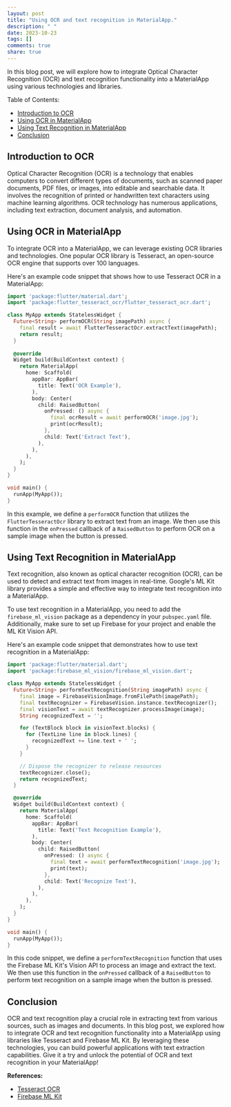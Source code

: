 ```yaml
---
layout: post
title: "Using OCR and text recognition in MaterialApp."
description: " "
date: 2023-10-23
tags: []
comments: true
share: true
---
```


In this blog post, we will explore how to integrate Optical Character Recognition (OCR) and text recognition functionality into a MaterialApp using various technologies and libraries.

Table of Contents:
- [Introduction to OCR](#introduction-to-ocr)
- [Using OCR in MaterialApp](#using-ocr-in-materialapp)
- [Using Text Recognition in MaterialApp](#using-text-recognition-in-materialapp)
- [Conclusion](#conclusion)

## Introduction to OCR

Optical Character Recognition (OCR) is a technology that enables computers to convert different types of documents, such as scanned paper documents, PDF files, or images, into editable and searchable data. It involves the recognition of printed or handwritten text characters using machine learning algorithms. OCR technology has numerous applications, including text extraction, document analysis, and automation.

## Using OCR in MaterialApp

To integrate OCR into a MaterialApp, we can leverage existing OCR libraries and technologies. One popular OCR library is Tesseract, an open-source OCR engine that supports over 100 languages.

Here's an example code snippet that shows how to use Tesseract OCR in a MaterialApp:

```dart
import 'package:flutter/material.dart';
import 'package:flutter_tesseract_ocr/flutter_tesseract_ocr.dart';

class MyApp extends StatelessWidget {
  Future<String> performOCR(String imagePath) async {
    final result = await FlutterTesseractOcr.extractText(imagePath);
    return result;
  }
  
  @override
  Widget build(BuildContext context) {
    return MaterialApp(
      home: Scaffold(
        appBar: AppBar(
          title: Text('OCR Example'),
        ),
        body: Center(
          child: RaisedButton(
            onPressed: () async {
              final ocrResult = await performOCR('image.jpg');
              print(ocrResult);
            },
            child: Text('Extract Text'),
          ),
        ),
      ),
    );
  }
}

void main() {
  runApp(MyApp());
}
```

In this example, we define a `performOCR` function that utilizes the `FlutterTesseractOcr` library to extract text from an image. We then use this function in the `onPressed` callback of a `RaisedButton` to perform OCR on a sample image when the button is pressed.

## Using Text Recognition in MaterialApp

Text recognition, also known as optical character recognition (OCR), can be used to detect and extract text from images in real-time. Google's ML Kit library provides a simple and effective way to integrate text recognition into a MaterialApp.

To use text recognition in a MaterialApp, you need to add the `firebase_ml_vision` package as a dependency in your `pubspec.yaml` file. Additionally, make sure to set up Firebase for your project and enable the ML Kit Vision API.

Here's an example code snippet that demonstrates how to use text recognition in a MaterialApp:

```dart
import 'package:flutter/material.dart';
import 'package:firebase_ml_vision/firebase_ml_vision.dart';

class MyApp extends StatelessWidget {
  Future<String> performTextRecognition(String imagePath) async {
    final image = FirebaseVisionImage.fromFilePath(imagePath);
    final textRecognizer = FirebaseVision.instance.textRecognizer();
    final visionText = await textRecognizer.processImage(image);
    String recognizedText = '';

    for (TextBlock block in visionText.blocks) {
      for (TextLine line in block.lines) {
        recognizedText += line.text + ' ';
      }
    }

    // Dispose the recognizer to release resources
    textRecognizer.close();
    return recognizedText;
  }

  @override
  Widget build(BuildContext context) {
    return MaterialApp(
      home: Scaffold(
        appBar: AppBar(
          title: Text('Text Recognition Example'),
        ),
        body: Center(
          child: RaisedButton(
            onPressed: () async {
              final text = await performTextRecognition('image.jpg');
              print(text);
            },
            child: Text('Recognize Text'),
          ),
        ),
      ),
    );
  }
}

void main() {
  runApp(MyApp());
}
```

In this code snippet, we define a `performTextRecognition` function that uses the Firebase ML Kit's Vision API to process an image and extract the text. We then use this function in the `onPressed` callback of a `RaisedButton` to perform text recognition on a sample image when the button is pressed.

## Conclusion

OCR and text recognition play a crucial role in extracting text from various sources, such as images and documents. In this blog post, we explored how to integrate OCR and text recognition functionality into a MaterialApp using libraries like Tesseract and Firebase ML Kit. By leveraging these technologies, you can build powerful applications with text extraction capabilities. Give it a try and unlock the potential of OCR and text recognition in your MaterialApp!

**References:**
- [Tesseract OCR](https://github.com/tesseract-ocr)
- [Firebase ML Kit](https://firebase.google.com/docs/ml-kit)